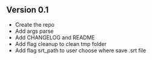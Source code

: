 ## Version 0.1

- Create the repo
- Add args parse
- Add CHANGELOG and README
- Add flag cleanup to clean tmp folder
- Add flag srt_path to user choose where save .srt file
